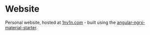 # Website

Personal website, hosted at [1nv1n.com](https://1nv1n.com) - built using the [angular-ngrx-material-starter](https://github.com/tomastrajan/angular-ngrx-material-starter).
